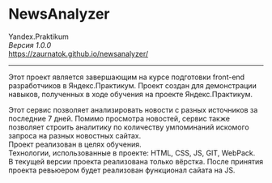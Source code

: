# NewsAnalyzer
Yandex.Praktikum   
*Версия 1.0.0*    
https://zaurnatok.github.io/newsanalyzer/
____
Этот проект является завершающим на курсе подготовки front-end разработчиков в Яндекс.Практикум. Проект создан для демонстрации навыков, полученных в ходе обучения на проекте Яндекс.Практикум.    

Этот сервис позволяет анализировать новости с разных источников за последние 7 дней. Помимо просмотра новостей, сервис также позволяет строить аналитику по количеству умпоминаний искомого запроса на разных новостных сайтах.        
Проект реализован в целях обучения.    
Технологии, использованные в проекте: HTML, CSS, JS, GIT, WebPack.   
В текущей версии проекта реализована только вёрстка. После принятия проекта ревьюером будет реализован функционал сайата на JS.
